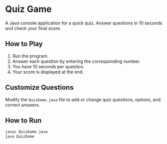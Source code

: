 # Quiz Game

A Java console application for a quick quiz. Answer questions in 10 seconds and check your final score.

## How to Play

1. Run the program.
2. Answer each question by entering the corresponding number.
3. You have 10 seconds per question.
4. Your score is displayed at the end.

## Customize Questions

Modify the `QuizGame.java` file to add or change quiz questions, options, and correct answers.

## How to Run

```bash
javac QuizGame.java
java QuizGame
